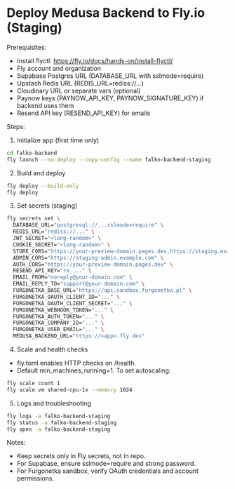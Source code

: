 # Deploy Medusa Backend to Fly.io (Staging)

Prerequisites:
- Install flyctl: https://fly.io/docs/hands-on/install-flyctl/
- Fly account and organization
- Supabase Postgres URL (DATABASE_URL with sslmode=require)
- Upstash Redis URL (REDIS_URL=rediss://...)
- Cloudinary URL or separate vars (optional)
- Paynow keys (PAYNOW_API_KEY, PAYNOW_SIGNATURE_KEY) if backend uses them
- Resend API key (RESEND_API_KEY) for emails

Steps:
1) Initialize app (first time only)

```bash
cd falko-backend
fly launch --no-deploy --copy-config --name falko-backend-staging
```

2) Build and deploy

```bash
fly deploy --build-only
fly deploy
```

3) Set secrets (staging)

```bash
fly secrets set \
  DATABASE_URL="postgresql://...sslmode=require" \
  REDIS_URL="rediss://..." \
  JWT_SECRET="<long-random>" \
  COOKIE_SECRET="<long-random>" \
  STORE_CORS="https://your-preview-domain.pages.dev,https://staging.example.com" \
  ADMIN_CORS="https://staging-admin.example.com" \
  AUTH_CORS="https://your-preview-domain.pages.dev" \
  RESEND_API_KEY="re_..." \
  EMAIL_FROM="noreply@your-domain.com" \
  EMAIL_REPLY_TO="support@your-domain.com" \
  FURGONETKA_BASE_URL="https://api.sandbox.furgonetka.pl" \
  FURGONETKA_OAUTH_CLIENT_ID="..." \
  FURGONETKA_OAUTH_CLIENT_SECRET="..." \
  FURGONETKA_WEBHOOK_TOKEN="..." \
  FURGONETKA_AUTH_TOKEN="..." \
  FURGONETKA_COMPANY_ID="..." \
  FURGONETKA_USER_EMAIL="..." \
  MEDUSA_BACKEND_URL="https://<app>.fly.dev"
```

4) Scale and health checks

- fly.toml enables HTTP checks on /health.
- Default min_machines_running=1. To set autoscaling:

```bash
fly scale count 1
fly scale vm shared-cpu-1x --memory 1024
```

5) Logs and troubleshooting

```bash
fly logs -a falko-backend-staging
fly status -a falko-backend-staging
fly open -a falko-backend-staging
```

Notes:
- Keep secrets only in Fly secrets, not in repo.
- For Supabase, ensure sslmode=require and strong password.
- For Furgonetka sandbox, verify OAuth credentials and account permissions.
